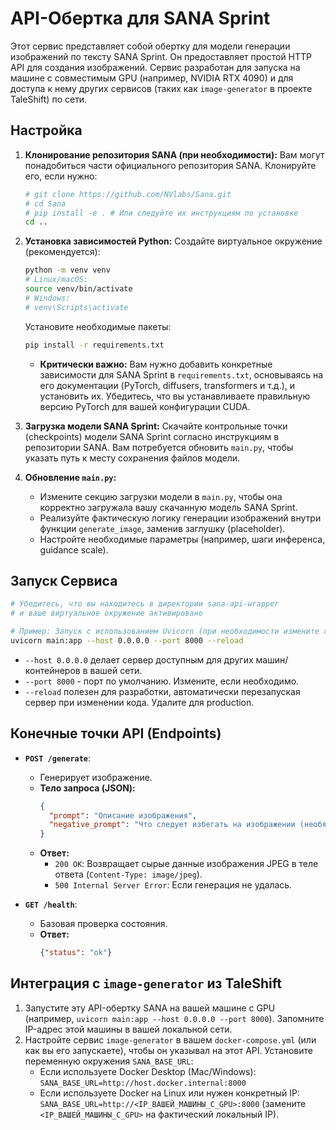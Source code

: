 # API-Обертка для SANA Sprint

Этот сервис представляет собой обертку для модели генерации изображений по тексту SANA Sprint. Он предоставляет простой HTTP API для создания изображений. Сервис разработан для запуска на машине с совместимым GPU (например, NVIDIA RTX 4090) и для доступа к нему других сервисов (таких как `image-generator` в проекте TaleShift) по сети.

## Настройка

1.  **Клонирование репозитория SANA (при необходимости):** Вам могут понадобиться части официального репозитория SANA. Клонируйте его, если нужно:
    ```bash
    # git clone https://github.com/NVlabs/Sana.git
    # cd Sana
    # pip install -e . # Или следуйте их инструкциям по установке
    cd ..
    ```

2.  **Установка зависимостей Python:**
    Создайте виртуальное окружение (рекомендуется):
    ```bash
    python -m venv venv
    # Linux/macOS:
    source venv/bin/activate
    # Windows:
    # venv\Scripts\activate
    ```
    Установите необходимые пакеты:
    ```bash
    pip install -r requirements.txt
    ```
    *   **Критически важно:** Вам нужно добавить конкретные зависимости для SANA Sprint в `requirements.txt`, основываясь на его документации (PyTorch, diffusers, transformers и т.д.), и установить их. Убедитесь, что вы устанавливаете правильную версию PyTorch для вашей конфигурации CUDA.

3.  **Загрузка модели SANA Sprint:**
    Скачайте контрольные точки (checkpoints) модели SANA Sprint согласно инструкциям в репозитории SANA. Вам потребуется обновить `main.py`, чтобы указать путь к месту сохранения файлов модели.

4.  **Обновление `main.py`:**
    *   Измените секцию загрузки модели в `main.py`, чтобы она корректно загружала вашу скачанную модель SANA Sprint.
    *   Реализуйте фактическую логику генерации изображений внутри функции `generate_image`, заменив заглушку (placeholder).
    *   Настройте необходимые параметры (например, шаги инференса, guidance scale).

## Запуск Сервиса

```bash
# Убедитесь, что вы находитесь в директории sana-api-wrapper
# и ваше виртуальное окружение активировано

# Пример: Запуск с использованием Uvicorn (при необходимости измените хост/порт)
uvicorn main:app --host 0.0.0.0 --port 8000 --reload
```

*   `--host 0.0.0.0` делает сервер доступным для других машин/контейнеров в вашей сети.
*   `--port 8000` - порт по умолчанию. Измените, если необходимо.
*   `--reload` полезен для разработки, автоматически перезапуская сервер при изменении кода. Удалите для production.

## Конечные точки API (Endpoints)

*   **`POST /generate`**:
    *   Генерирует изображение.
    *   **Тело запроса (JSON):**
        ```json
        {
          "prompt": "Описание изображения",
          "negative_prompt": "Что следует избегать на изображении (необязательно)"
        }
        ```
    *   **Ответ:**
        *   `200 OK`: Возвращает сырые данные изображения JPEG в теле ответа (`Content-Type: image/jpeg`).
        *   `500 Internal Server Error`: Если генерация не удалась.

*   **`GET /health`**:
    *   Базовая проверка состояния.
    *   **Ответ:**
        ```json
        {"status": "ok"}
        ```

## Интеграция с `image-generator` из TaleShift

1.  Запустите эту API-обертку SANA на вашей машине с GPU (например, `uvicorn main:app --host 0.0.0.0 --port 8000`). Запомните IP-адрес этой машины в вашей локальной сети.
2.  Настройте сервис `image-generator` в вашем `docker-compose.yml` (или как вы его запускаете), чтобы он указывал на этот API. Установите переменную окружения `SANA_BASE_URL`:
    *   Если используете Docker Desktop (Mac/Windows): `SANA_BASE_URL=http://host.docker.internal:8000`
    *   Если используете Docker на Linux или нужен конкретный IP: `SANA_BASE_URL=http://<IP_ВАШЕЙ_МАШИНЫ_С_GPU>:8000` (замените `<IP_ВАШЕЙ_МАШИНЫ_С_GPU>` на фактический локальный IP). 